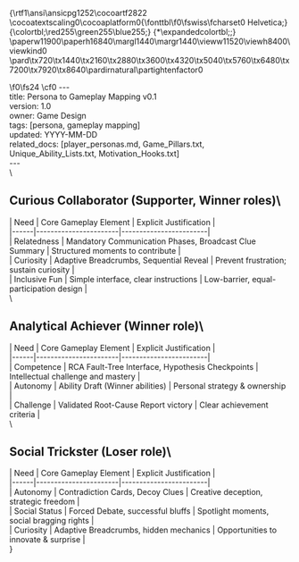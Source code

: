 {\rtf1\ansi\ansicpg1252\cocoartf2822
\cocoatextscaling0\cocoaplatform0{\fonttbl\f0\fswiss\fcharset0 Helvetica;}
{\colortbl;\red255\green255\blue255;}
{\*\expandedcolortbl;;}
\paperw11900\paperh16840\margl1440\margr1440\vieww11520\viewh8400\viewkind0
\pard\tx720\tx1440\tx2160\tx2880\tx3600\tx4320\tx5040\tx5760\tx6480\tx7200\tx7920\tx8640\pardirnatural\partightenfactor0

\f0\fs24 \cf0 ---\
title: Persona to Gameplay Mapping v0.1\
version: 1.0\
owner: Game Design\
tags: [persona, gameplay mapping]\
updated: YYYY-MM-DD\
related_docs: [player_personas.md, Game_Pillars.txt, Unique_Ability_Lists.txt, Motivation_Hooks.txt]\
---\
\
## Curious Collaborator (Supporter, Winner roles)\
| Need | Core Gameplay Element | Explicit Justification |\
|------|-----------------------|------------------------|\
| Relatedness | Mandatory Communication Phases, Broadcast Clue Summary | Structured moments to contribute |\
| Curiosity | Adaptive Breadcrumbs, Sequential Reveal | Prevent frustration; sustain curiosity |\
| Inclusive Fun | Simple interface, clear instructions | Low-barrier, equal-participation design |\
\
## Analytical Achiever (Winner role)\
| Need | Core Gameplay Element | Explicit Justification |\
|------|-----------------------|------------------------|\
| Competence | RCA Fault-Tree Interface, Hypothesis Checkpoints | Intellectual challenge and mastery |\
| Autonomy | Ability Draft (Winner abilities) | Personal strategy & ownership |\
| Challenge | Validated Root-Cause Report victory | Clear achievement criteria |\
\
## Social Trickster (Loser role)\
| Need | Core Gameplay Element | Explicit Justification |\
|------|-----------------------|------------------------|\
| Autonomy | Contradiction Cards, Decoy Clues | Creative deception, strategic freedom |\
| Social Status | Forced Debate, successful bluffs | Spotlight moments, social bragging rights |\
| Curiosity | Adaptive Breadcrumbs, hidden mechanics | Opportunities to innovate & surprise |\
}